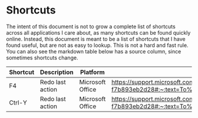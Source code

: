 Shortcuts
=========

The intent of this document is not to grow a complete list of shortcuts across all applications I care about, as many shortcuts can be found quickly online. Instead, this document is meant to be a list of shortcuts that I have found useful, but are not as easy to lookup. This is not a hard and fast rule. You can also see the markdown table below has a source column, since sometimes shortcuts change.

| Shortcut | Description | Platform | Source |
| -------- | ----------- | -------- | ------ |
| F4 | Redo last action | Microsoft Office | https://support.microsoft.com/en-us/office/undo-redo-or-repeat-an-action-84bdb9bc-4e23-4f06-ba78-f7b893eb2d28#:~:text=To%20redo%20something%20you%27ve%20undone%2C%20press%20Ctrl%2BY%20or,button%20only%20appears%20after%20you%27ve%20undone%20an%20action.%29 |
| Ctrl-Y | Redo last action | Microsoft Office | https://support.microsoft.com/en-us/office/undo-redo-or-repeat-an-action-84bdb9bc-4e23-4f06-ba78-f7b893eb2d28#:~:text=To%20redo%20something%20you%27ve%20undone%2C%20press%20Ctrl%2BY%20or,button%20only%20appears%20after%20you%27ve%20undone%20an%20action.%29 |